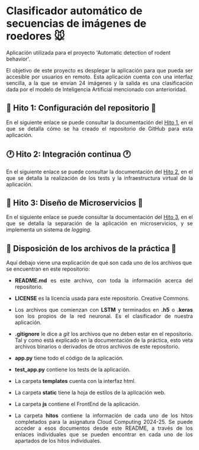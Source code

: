 # Clasificador automático de secuencias de imágenes de roedores 🐭

Aplicación utilizada para el proyecto 'Automatic detection of rodent behavior'.

<p align="justify">El objetivo de este proyecto es desplegar la aplicación para que pueda ser accesible por usuarios en remoto. Esta aplicación cuenta con una interfaz sencilla, a la que se envían 24 imágenes y la salida es una clasificación dada por el modelo de Inteligencia Artificial mencionado con anterioridad.</p>

## 🔧 Hito 1: Configuración del repositorio 🔧

<p align="justify">En el siguiente enlace se puede consultar la documentación del <a href="https://github.com/Angburmun/image-sequence-classifier/blob/main/hitos/hito1.md">Hito 1</a>, en el que se detalla cómo se ha creado el repositorio de GitHub para esta aplicación.</p>

## 🕐 Hito 2: Integración continua 🕐

<p align="justify">En el siguiente enlace se puede consultar la documentación del <a href="https://github.com/Angburmun/image-sequence-classifier/blob/main/hitos/hito2.md">Hito 2</a>, en el que se detalla la realización de los tests y la infraestructura virtual de la aplicación.</p>

## 🔬 Hito 3: Diseño de Microservicios 🔬

<p align="justify">En el siguiente enlace se puede consultar la documentación del <a href="https://github.com/Angburmun/image-sequence-classifier/blob/main/hitos/hito3.md">Hito 3</a>, en el que se detalla la separación de la aplicación en microservicios, y se implementa un sistema de <em>logging</em>.</p>

## 📂 Disposición de los archivos de la práctica 📂

Aquí debajo viene una explicación de qué son cada uno de los archivos que se encuentran en este repositorio:
   - <p align="justify"><b>README.md</b> es este archivo, con toda la información acerca del repositorio.</p>
   - <p align="justify"><b>LICENSE</b> es la licencia usada para este repositorio. Creative Commons.</p>
   - <p align="justify">Los archivos que comienzan con <b>LSTM</b> y terminados en <b>.h5</b> o <b>.keras</b> son los propios de la red neuronal. Es el clasificador de nuestra aplicación.</p>
   - <p align="justify"><b>.gitignore</b> le dice a <i>git</i> los archivos que no deben estar en el repositorio. Tal y como está explicado en la documentación de la práctica, esto veta archivos binarios o derivados de otros archivos de este repositorio.</p>
   - <p align="justify"><b>app.py</b> tiene todo el código de la aplicación.</p>
   - <p align="justify"><b>test_app.py</b> contiene los tests de la aplicación.</p>
   - <p align="justify">La carpeta <b>templates</b> cuenta con la interfaz html.</p>
   - <p align="justify">La carpeta <b>static</b> tiene la hoja de estilos de la aplicación web.</p>
   - <p align="justify">La carpeta <b>js</b> contiene el FrontEnd de la aplicación.</p>
   - <p align="justify">La carpeta <b>hitos</b> contiene la información de cada uno de los hitos completados para la asignatura Cloud Computing 2024-25. Se puede acceder a esos documentos desde este README, a través de los enlaces individuales que se pueden encontrar en cada uno de los apartados de los hitos individuales.</p>
